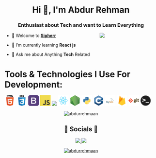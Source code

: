 <h1 align="center">Hi 👋, I'm Abdur Rehman</h1>
<h3 align="center">Enthusiast about Tech and want to Learn Everything</h3>

<img align="right"
    src='https://user-images.githubusercontent.com/5713670/87202985-820dcb80-c2b6-11ea-9f56-7ec461c497c3.gif'
    width="190">

- 🦁 Welcome to **[Sipherr](https://sipherr.com/ "Iotics")**

- 🌱 I’m currently learning **React js**

- 💬 Ask me about Anything **Tech** Related

# Tools & Technologies I Use For Development:
<code><img height="35" src="https://raw.githubusercontent.com/github/explore/80688e429a7d4ef2fca1e82350fe8e3517d3494d/topics/html/html.png"></code>
<code><img height="35" src="https://raw.githubusercontent.com/github/explore/80688e429a7d4ef2fca1e82350fe8e3517d3494d/topics/css/css.png"></code>
<code><img height="35" src="https://raw.githubusercontent.com/github/explore/80688e429a7d4ef2fca1e82350fe8e3517d3494d/topics/bootstrap/bootstrap.png"></code>
<code><img height="35" src="https://raw.githubusercontent.com/github/explore/80688e429a7d4ef2fca1e82350fe8e3517d3494d/topics/javascript/javascript.png"></code>
<code><img height="35" src="https://avatars1.githubusercontent.com/u/25158?s=200&v=4"></code>
<code><img height="35" src="https://raw.githubusercontent.com/github/explore/80688e429a7d4ef2fca1e82350fe8e3517d3494d/topics/react/react.png"></code>
<code><img height="35" src="https://raw.githubusercontent.com/github/explore/80688e429a7d4ef2fca1e82350fe8e3517d3494d/topics/nodejs/nodejs.png"></code>
<code><img height="35" src="https://raw.githubusercontent.com/github/explore/80688e429a7d4ef2fca1e82350fe8e3517d3494d/topics/python/python.png"></code>
<code><img height="35" src="https://raw.githubusercontent.com/github/explore/80688e429a7d4ef2fca1e82350fe8e3517d3494d/topics/cpp/cpp.png"></code>
<code><img height="35" src="https://raw.githubusercontent.com/github/explore/80688e429a7d4ef2fca1e82350fe8e3517d3494d/topics/mysql/mysql.png"></code>
<code><img height="35" src="https://raw.githubusercontent.com/github/explore/80688e429a7d4ef2fca1e82350fe8e3517d3494d/topics/firebase/firebase.png"></code>
<code><img height="35" src="https://raw.githubusercontent.com/github/explore/80688e429a7d4ef2fca1e82350fe8e3517d3494d/topics/git/git.png"></code>
<code><img height="35" src="https://raw.githubusercontent.com/github/explore/80688e429a7d4ef2fca1e82350fe8e3517d3494d/topics/terminal/terminal.png"></code>
<br>


<p align="center"><img src="https://komarev.com/ghpvc/?username=abdurrehmaan&label=Profile%20views&color=0e75b6&style=flat" alt="abdurrehmaan"/></p>
<h2 align="center">🌟 Socials 🌟</h2>


<p align="center">
    <a href="https://github.com/abdurrehmaan?tab=repositories" title="Profile">
  <img width="65%" src="https://github-readme-stats.vercel.app/api?username=abdurrehmaan&show_icons=true&locale=en" />
  <img width="27%" src="https://github-readme-stats.vercel.app/api/top-langs/?username=abdurrehmaan&count_icons=true&title_color=fff&icon_color=79ff97&text_color=9f9f9f&bg_color=151515"/>

</p>

<p align="center"><img src="https://github-readme-streak-stats.herokuapp.com?user=abdurrehmaan&theme=tokyonight&date_format=M%20j%5B%2C%20Y%5D" alt="abdurrehmaan" /></p>


